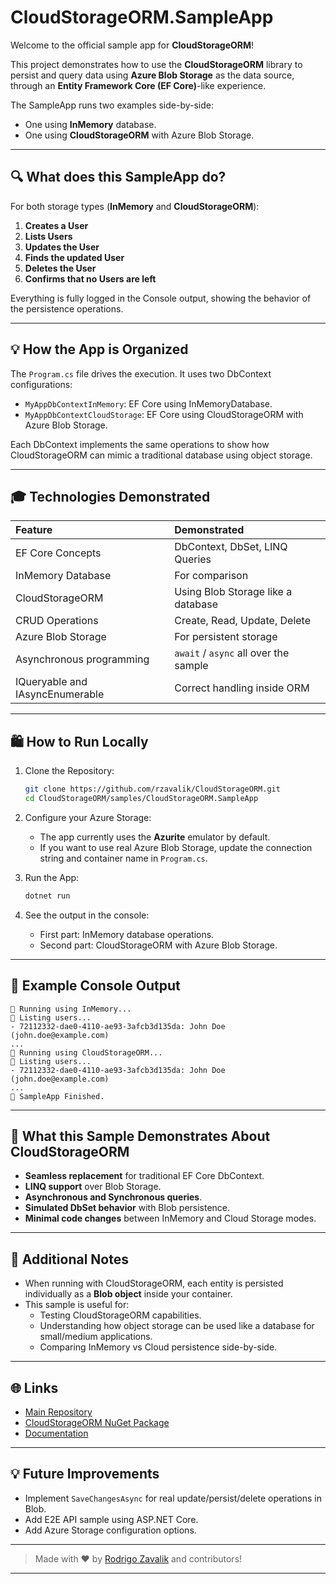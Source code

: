 # CloudStorageORM.SampleApp

Welcome to the official sample app for **CloudStorageORM**!

This project demonstrates how to use the **CloudStorageORM** library to persist and query data using **Azure Blob Storage** as the data source, through an **Entity Framework Core (EF Core)**-like experience.

The SampleApp runs two examples side-by-side:
- One using **InMemory** database.
- One using **CloudStorageORM** with Azure Blob Storage.

---

## 🔍 What does this SampleApp do?

For both storage types (**InMemory** and **CloudStorageORM**):

1. **Creates a User**
2. **Lists Users**
3. **Updates the User**
4. **Finds the updated User**
5. **Deletes the User**
6. **Confirms that no Users are left**

Everything is fully logged in the Console output, showing the behavior of the persistence operations.

---

## 💡 How the App is Organized

The `Program.cs` file drives the execution. It uses two DbContext configurations:

- `MyAppDbContextInMemory`: EF Core using InMemoryDatabase.
- `MyAppDbContextCloudStorage`: EF Core using CloudStorageORM with Azure Blob Storage.

Each DbContext implements the same operations to show how CloudStorageORM can mimic a traditional database using object storage.


---

## 🎓 Technologies Demonstrated

| Feature | Demonstrated |
|:---|:---|
| EF Core Concepts | DbContext, DbSet, LINQ Queries |
| InMemory Database | For comparison |
| CloudStorageORM | Using Blob Storage like a database |
| CRUD Operations | Create, Read, Update, Delete |
| Azure Blob Storage | For persistent storage |
| Asynchronous programming | `await` / `async` all over the sample |
| IQueryable and IAsyncEnumerable | Correct handling inside ORM |

---

## 🛍️ How to Run Locally

1. Clone the Repository:
   ```bash
   git clone https://github.com/rzavalik/CloudStorageORM.git
   cd CloudStorageORM/samples/CloudStorageORM.SampleApp
   ```

2. Configure your Azure Storage:
   - The app currently uses the **Azurite** emulator by default.
   - If you want to use real Azure Blob Storage, update the connection string and container name in `Program.cs`.

3. Run the App:
   ```bash
   dotnet run
   ```

4. See the output in the console:
   - First part: InMemory database operations.
   - Second part: CloudStorageORM with Azure Blob Storage.

---

## 📖 Example Console Output

```plaintext
🚀 Running using InMemory...
📃 Listing users...
- 72112332-dae0-4110-ae93-3afcb3d135da: John Doe (john.doe@example.com)
...
🚀 Running using CloudStorageORM...
📃 Listing users...
- 72112332-dae0-4110-ae93-3afcb3d135da: John Doe (john.doe@example.com)
...
🏁 SampleApp Finished.
```

---

## 🔄 What this Sample Demonstrates About CloudStorageORM

- **Seamless replacement** for traditional EF Core DbContext.
- **LINQ support** over Blob Storage.
- **Asynchronous and Synchronous queries**.
- **Simulated DbSet behavior** with Blob persistence.
- **Minimal code changes** between InMemory and Cloud Storage modes.

---

## 📘 Additional Notes

- When running with CloudStorageORM, each entity is persisted individually as a **Blob object** inside your container.
- This sample is useful for:
  - Testing CloudStorageORM capabilities.
  - Understanding how object storage can be used like a database for small/medium applications.
  - Comparing InMemory vs Cloud persistence side-by-side.

---

## 🌐 Links

- [Main Repository](https://github.com/rzavalik/CloudStorageORM)
- [CloudStorageORM NuGet Package](#)
- [Documentation](#)

---

## 💡 Future Improvements

- Implement `SaveChangesAsync` for real update/persist/delete operations in Blob.
- Add E2E API sample using ASP.NET Core.
- Add Azure Storage configuration options.

---

> Made with ❤️ by [Rodrigo Zavalik](https://github.com/rzavalik) and contributors!

---